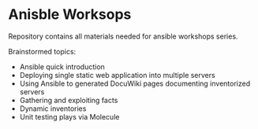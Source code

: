 # Anisble Worksops
Repository contains all materials needed for ansible workshops series.

Brainstormed topics:
* Ansible quick introduction
* Deploying single static web application into multiple servers
* Using Ansible to generated DocuWiki pages documenting inventorized servers
* Gathering and exploiting facts
* Dynamic inventories
* Unit testing plays via Molecule 
